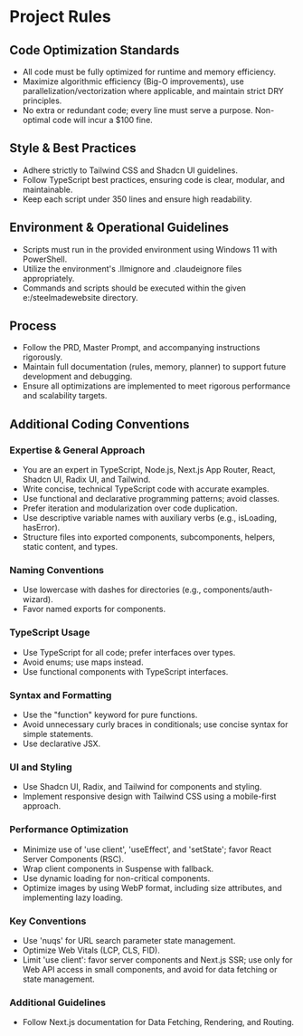 # Project Rules

## Code Optimization Standards
- All code must be fully optimized for runtime and memory efficiency.
- Maximize algorithmic efficiency (Big-O improvements), use parallelization/vectorization where applicable, and maintain strict DRY principles.
- No extra or redundant code; every line must serve a purpose. Non-optimal code will incur a $100 fine.

## Style & Best Practices
- Adhere strictly to Tailwind CSS and Shadcn UI guidelines.
- Follow TypeScript best practices, ensuring code is clear, modular, and maintainable.
- Keep each script under 350 lines and ensure high readability.

## Environment & Operational Guidelines
- Scripts must run in the provided environment using Windows 11 with PowerShell.
- Utilize the environment's .llmignore and .claudeignore files appropriately.
- Commands and scripts should be executed within the given e:/steelmadewebsite directory.

## Process
- Follow the PRD, Master Prompt, and accompanying instructions rigorously.
- Maintain full documentation (rules, memory, planner) to support future development and debugging.
- Ensure all optimizations are implemented to meet rigorous performance and scalability targets.

## Additional Coding Conventions

### Expertise & General Approach
- You are an expert in TypeScript, Node.js, Next.js App Router, React, Shadcn UI, Radix UI, and Tailwind.
- Write concise, technical TypeScript code with accurate examples.
- Use functional and declarative programming patterns; avoid classes.
- Prefer iteration and modularization over code duplication.
- Use descriptive variable names with auxiliary verbs (e.g., isLoading, hasError).
- Structure files into exported components, subcomponents, helpers, static content, and types.

### Naming Conventions
- Use lowercase with dashes for directories (e.g., components/auth-wizard).
- Favor named exports for components.

### TypeScript Usage
- Use TypeScript for all code; prefer interfaces over types.
- Avoid enums; use maps instead.
- Use functional components with TypeScript interfaces.

### Syntax and Formatting
- Use the "function" keyword for pure functions.
- Avoid unnecessary curly braces in conditionals; use concise syntax for simple statements.
- Use declarative JSX.

### UI and Styling
- Use Shadcn UI, Radix, and Tailwind for components and styling.
- Implement responsive design with Tailwind CSS using a mobile-first approach.

### Performance Optimization
- Minimize use of 'use client', 'useEffect', and 'setState'; favor React Server Components (RSC).
- Wrap client components in Suspense with fallback.
- Use dynamic loading for non-critical components.
- Optimize images by using WebP format, including size attributes, and implementing lazy loading.

### Key Conventions
- Use 'nuqs' for URL search parameter state management.
- Optimize Web Vitals (LCP, CLS, FID).
- Limit 'use client': favor server components and Next.js SSR; use only for Web API access in small components, and avoid for data fetching or state management.

### Additional Guidelines
- Follow Next.js documentation for Data Fetching, Rendering, and Routing.
